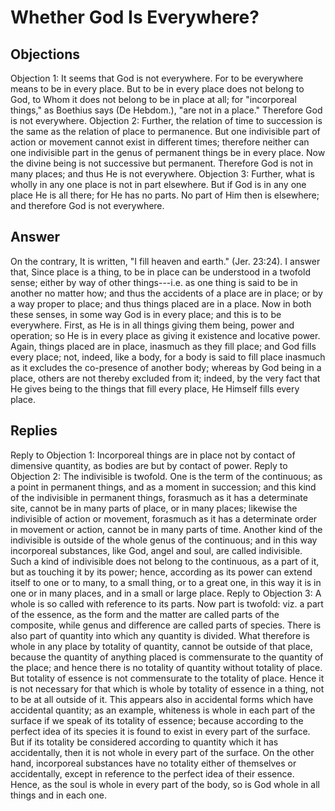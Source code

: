 # Whether God Is Everywhere?
## Objections
Objection 1: It seems that God is not everywhere. For to be everywhere means to be in every place. But to be in every place does not belong to God, to Whom it does not belong to be in place at all; for "incorporeal things," as Boethius says (De Hebdom.), "are not in a place." Therefore God is not everywhere.
Objection 2: Further, the relation of time to succession is the same as the relation of place to permanence. But one indivisible part of action or movement cannot exist in different times; therefore neither can one indivisible part in the genus of permanent things be in every place. Now the divine being is not successive but permanent. Therefore God is not in many places; and thus He is not everywhere.
Objection 3: Further, what is wholly in any one place is not in part elsewhere. But if God is in any one place He is all there; for He has no parts. No part of Him then is elsewhere; and therefore God is not everywhere.
## Answer
On the contrary, It is written, "I fill heaven and earth." (Jer. 23:24).
I answer that, Since place is a thing, to be in place can be understood in a twofold sense; either by way of other things---i.e. as one thing is said to be in another no matter how; and thus the accidents of a place are in place; or by a way proper to place; and thus things placed are in a place. Now in both these senses, in some way God is in every place; and this is to be everywhere. First, as He is in all things giving them being, power and operation; so He is in every place as giving it existence and locative power. Again, things placed are in place, inasmuch as they fill place; and God fills every place; not, indeed, like a body, for a body is said to fill place inasmuch as it excludes the co-presence of another body; whereas by God being in a place, others are not thereby excluded from it; indeed, by the very fact that He gives being to the things that fill every place, He Himself fills every place.
## Replies
Reply to Objection 1: Incorporeal things are in place not by contact of dimensive quantity, as bodies are but by contact of power.
Reply to Objection 2: The indivisible is twofold. One is the term of the continuous; as a point in permanent things, and as a moment in succession; and this kind of the indivisible in permanent things, forasmuch as it has a determinate site, cannot be in many parts of place, or in many places; likewise the indivisible of action or movement, forasmuch as it has a determinate order in movement or action, cannot be in many parts of time. Another kind of the indivisible is outside of the whole genus of the continuous; and in this way incorporeal substances, like God, angel and soul, are called indivisible. Such a kind of indivisible does not belong to the continuous, as a part of it, but as touching it by its power; hence, according as its power can extend itself to one or to many, to a small thing, or to a great one, in this way it is in one or in many places, and in a small or large place.
Reply to Objection 3: A whole is so called with reference to its parts. Now part is twofold: viz. a part of the essence, as the form and the matter are called parts of the composite, while genus and difference are called parts of species. There is also part of quantity into which any quantity is divided. What therefore is whole in any place by totality of quantity, cannot be outside of that place, because the quantity of anything placed is commensurate to the quantity of the place; and hence there is no totality of quantity without totality of place. But totality of essence is not commensurate to the totality of place. Hence it is not necessary for that which is whole by totality of essence in a thing, not to be at all outside of it. This appears also in accidental forms which have accidental quantity; as an example, whiteness is whole in each part of the surface if we speak of its totality of essence; because according to the perfect idea of its species it is found to exist in every part of the surface. But if its totality be considered according to quantity which it has accidentally, then it is not whole in every part of the surface. On the other hand, incorporeal substances have no totality either of themselves or accidentally, except in reference to the perfect idea of their essence. Hence, as the soul is whole in every part of the body, so is God whole in all things and in each one.